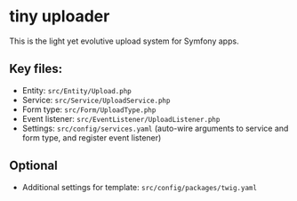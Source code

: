 # tiny uploader

This is the light yet evolutive upload system for Symfony apps.

## Key files:

- Entity: `src/Entity/Upload.php`
- Service: `src/Service/UploadService.php`
- Form type: `src/Form/UploadType.php`
- Event listener: `src/EventListener/UploadListener.php`
- Settings: `src/config/services.yaml` (auto-wire arguments to service and form type, and register event listener)

## Optional

- Additional settings for template: `src/config/packages/twig.yaml`